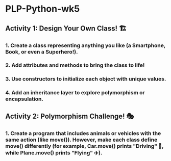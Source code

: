 # PLP-Python-wk5

## Activity 1: Design Your Own Class! 🏗️
### 1. Create a class representing anything you like (a Smartphone, Book, or even a Superhero!).
### 2. Add attributes and methods to bring the class to life!
### 3. Use constructors to initialize each object with unique values.
### 4. Add an inheritance layer to explore polymorphism or encapsulation.

## Activity 2: Polymorphism Challenge! 🎭
### 1. Create a program that includes animals or vehicles with the same action (like move()). However, make each class define move() differently (for example, Car.move() prints "Driving" 🚗, while Plane.move() prints "Flying" ✈️).